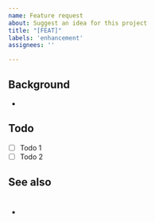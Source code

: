 ```yaml
---
name: Feature request
about: Suggest an idea for this project
title: "[FEAT]"
labels: 'enhancement'
assignees: ''

---
```


## Background
-

## Todo
- [ ] Todo 1
- [ ] Todo 2

## See also
- #
